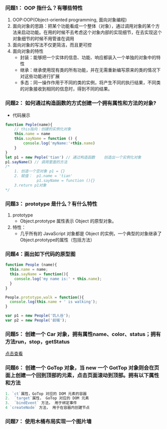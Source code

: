 
### 问题1： OOP 指什么？有哪些特性
1. OOP:OOP(Object-oriented programming, 面向对象编程)
2. 面向对象的思路：把某个功能看成一个整体（对象），通过调用对象的某个方法来启动功能。在用的时候不去考虑这个对象内部的实现细节，在去实现这个对象细节的时候不用管谁在调用
3. 面向对象的写法不仅更简洁，而且更可控
4. 面向对象的特性
    - 封装：能够把一个实体的信息、功能、响应都装入一个单独的对象中的特性
    - 继承：继承使用现有类的所有功能，并在无需重新编写原来的类的情况下对这些功能进行扩展
    - 多态：同一操作作用于不同的类的实例，将产生不同的执行结果，不同类的对象接收到相同的信息时，得到不同的结果。

### 问题2： 如何通过构造函数的方式创建一个拥有属性和方法的对象? 
- 代码展示

```javascript
function Peple(name){
    // this指向：创建的实例化对象
    this.name = name
    this.sayName = function () {
        console.log('myName:'+this.name)
    }
}
let p1 = new Peple('tian') // 通过构造函数    创造出一个实例化对象
p1.sayName() // 调用里面的方法
/*
    1. 创造一个空对象 p1 = {}
    2. 赋值：  p1.name = 'tian'
              p1.sayName = function (){}
    3.return p1对象
*/

```

### 问题3： prototype 是什么？有什么特性 
1. prototype
    - Object.prototype 属性表示 Object 的原型对象。
2. 特性：
    - 几乎所有的 JavaScript 对象都是 Object 的实例，一个典型的对象继承了Object.prototype的属性（包括方法）

### 问题4：画出如下代码的原型图

```javascript
function People (name){
  this.name = name;
  this.sayName = function(){
    console.log('my name is:' + this.name);
  }
}

People.prototype.walk = function(){
  console.log(this.name + ' is walking');  
}

var p1 = new People('饥人谷');
var p2 = new People('前端');
```
### 问题5： 创建一个 Car 对象，拥有属性name、color、status；拥有方法run，stop，getStatus 
[点击查看](http://js.jirengu.com/cazuc/2/edit)

### 问题6： 创建一个 GoTop 对象，当 new 一个 GotTop 对象则会在页面上创建一个回到顶部的元素，点击页面滚动到顶部。拥有以下属性和方法

```javascript
1. `ct`属性，GoTop 对应的 DOM 元素的容器
2.  `target`属性， GoTop 对应的 DOM 元素
3.  `bindEvent` 方法， 用于绑定事件
4 `createNode` 方法， 用于在容器内创建节点
```

### 问题7： 使用木桶布局实现一个图片墙

